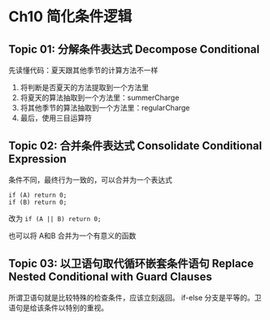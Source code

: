 # Ch10 简化条件逻辑

## Topic 01: 分解条件表达式 Decompose Conditional
先读懂代码：夏天跟其他季节的计算方法不一样

1. 将判断是否夏天的方法提取到一个方法里
1. 将夏天的算法抽取到一个方法里：summerCharge
1. 将其他季节的算法抽取到一个方法里：regularCharge
1. 最后，使用三目运算符

## Topic 02: 合并条件表达式 Consolidate Conditional Expression
条件不同，最终行为一致的，可以合并为一个表达式

`if (A) return 0; `   
`if (B) return 0;`

改为 `if (A || B) return 0;`

也可以将 A和B 合并为一个有意义的函数

## Topic 03: 以卫语句取代循环嵌套条件语句 Replace Nested Conditional with Guard Clauses
所谓卫语句就是比较特殊的检查条件，应该立刻返回。
if-else 分支是平等的。卫语句是给该条件以特别的重视。
